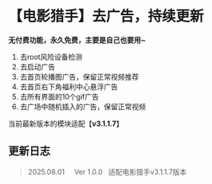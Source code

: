 # 【电影猎手】去广告，持续更新



**无付费功能，永久免费，主要是自己也要用~**

1. 去root风险设备检测
2. 去启动广告
3. 去首页轮播图广告，保留正常视频推荐
4. 去首页右下角福利中心悬浮广告
5. 去所有界面的10个gif广告
6. 去广场中随机插入的广告，保留正常视频


当前最新版本的模块适配【**v3.1.1.7**】



## 更新日志

> 2025.08.01&nbsp; &nbsp;&nbsp;&nbsp;Ver 1.0.0&nbsp;&nbsp;&nbsp;适配电影猎手v3.1.1.7版本
